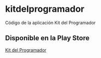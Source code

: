 # kitdelprogramador
Código de la aplicación Kit del Programador
## Disponible en la Play Store
[Kit del Programador](https://play.google.com/store/apps/details?id=ezh.kitdelprogramador)

